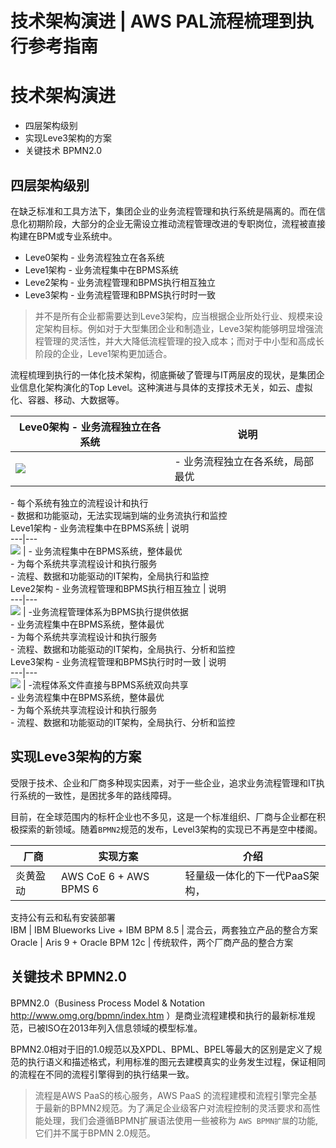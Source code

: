 # 技术架构演进 | AWS PAL流程梳理到执行参考指南

# 技术架构演进

  * 四层架构级别
  * 实现Leve3架构的方案
  * 关键技术 BPMN2.0

## 四层架构级别

在缺乏标准和工具方法下，集团企业的业务流程管理和执行系统是隔离的。而在信息化初期阶段，大部分的企业无需设立推动流程管理改进的专职岗位，流程被直接构建在BPM或专业系统中。

  * Leve0架构 - 业务流程独立在各系统
  * Leve1架构 - 业务流程集中在BPMS系统
  * Leve2架构 - 业务流程管理和BPMS执行相互独立
  * Leve3架构 - 业务流程管理和BPMS执行时时一致

> 并不是所有企业都需要达到Leve3架构，应当根据企业所处行业、规模来设定架构目标。例如对于大型集团企业和制造业，Leve3架构能够明显增强流程管理的灵活性，并大大降低流程管理的投入成本；而对于中小型和高成长阶段的企业，Leve1架构更加适合。

流程梳理到执行的一体化技术架构，彻底撕破了管理与IT两层皮的现状，是集团企业信息化架构演化的Top Level。这种演进与具体的支撑技术无关，如云、虚拟化、容器、移动、大数据等。

Leve0架构 - 业务流程独立在各系统 | 说明  
---|---  
![](https://docs.awspaas.com/reference-guide/aws-paas-pal-to-bpms-reference-guide/architecture/1.png) | \- 业务流程独立在各系统，局部最优  
\- 每个系统有独立的流程设计和执行  
\- 数据和功能驱动，无法实现端到端的业务流执行和监控  
Leve1架构 - 业务流程集中在BPMS系统 | 说明  
---|---  
![](https://docs.awspaas.com/reference-guide/aws-paas-pal-to-bpms-reference-guide/architecture/2.png) | \- 业务流程集中在BPMS系统，整体最优  
\- 为每个系统共享流程设计和执行服务  
\- 流程、数据和功能驱动的IT架构，全局执行和监控  
Leve2架构 - 业务流程管理和BPMS执行相互独立 | 说明  
---|---  
![](https://docs.awspaas.com/reference-guide/aws-paas-pal-to-bpms-reference-guide/architecture/3.png) | -业务流程管理体系为BPMS执行提供依据  
\- 业务流程集中在BPMS系统，整体最优  
\- 为每个系统共享流程设计和执行服务  
\- 流程、数据和功能驱动的IT架构，全局执行、分析和监控  
Leve3架构 - 业务流程管理和BPMS执行时时一致 | 说明  
---|---  
![](https://docs.awspaas.com/reference-guide/aws-paas-pal-to-bpms-reference-guide/architecture/4.png) | -流程体系文件直接与BPMS系统双向共享  
\- 业务流程集中在BPMS系统，整体最优  
\- 为每个系统共享流程设计和执行服务  
\- 流程、数据和功能驱动的IT架构，全局执行、分析和监控  
  
## 实现Leve3架构的方案

受限于技术、企业和厂商多种现实因素，对于一些企业，追求业务流程管理和IT执行系统的一致性，是困扰多年的路线障碍。

目前，在全球范围内的标杆企业也不多见，这是一个标准组织、厂商与企业都在积极探索的新领域。随着`BPMN2`规范的发布，Level3架构的实现已不再是空中楼阁。

厂商 | 实现方案 | 介绍  
---|---|---  
炎黄盈动 | AWS CoE 6 + AWS BPMS 6 | 轻量级一体化的下一代PaaS架构，  
支持公有云和私有安装部署  
IBM | IBM Blueworks Live + IBM BPM 8.5 | 混合云，两套独立产品的整合方案  
Oracle | Aris 9 + Oracle BPM 12c | 传统软件，两个厂商产品的整合方案  
  
## 关键技术 BPMN2.0

BPMN2.0（Business Process Model & Notation <http://www.omg.org/bpmn/index.htm> ）是商业流程建模和执行的最新标准规范，已被ISO在2013年列入信息领域的模型标准。

BPMN2.0相对于旧的1.0规范以及XPDL、BPML、BPEL等最大的区别是定义了规范的执行语义和描述格式，利用标准的图元去建模真实的业务发生过程，保证相同的流程在不同的流程引擎得到的执行结果一致。

> 流程是AWS PaaS的核心服务，AWS PaaS 的流程建模和流程引擎完全基于最新的BPMN2规范。为了满足企业级客户对流程控制的灵活要求和高性能处理，我们会遵循BPMN扩展语法使用一些被称为 `AWS BPMN扩展`的功能, 它们并不属于BPMN 2.0规范。